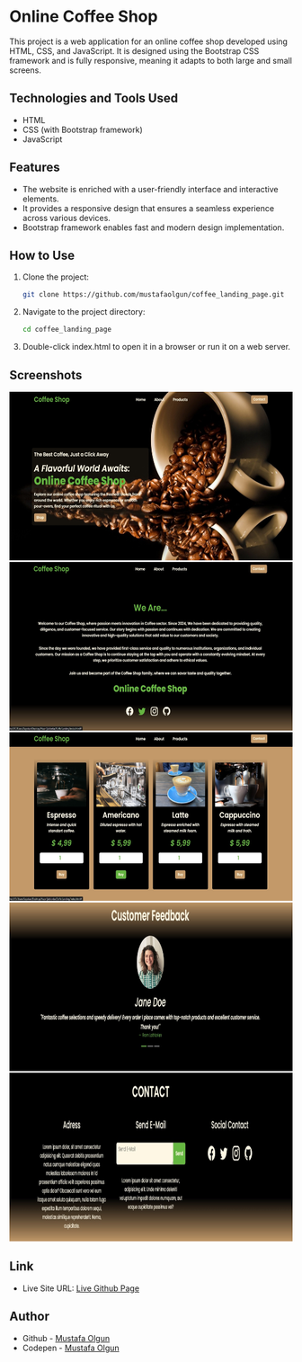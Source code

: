 # Online Coffee Shop

This project is a web application for an online coffee shop developed using HTML, CSS, and JavaScript. It is designed using the Bootstrap CSS framework and is fully responsive, meaning it adapts to both large and small screens.

## Technologies and Tools Used

- HTML
- CSS (with Bootstrap framework)
- JavaScript

## Features

- The website is enriched with a user-friendly interface and interactive elements.
- It provides a responsive design that ensures a seamless experience across various devices.
- Bootstrap framework enables fast and modern design implementation.

## How to Use

1. Clone the project:

   ```bash
   git clone https://github.com/mustafaolgun/coffee_landing_page.git

   ```

2. Navigate to the project directory:

   ```bash
   cd coffee_landing_page

   ```

3. Double-click index.html to open it in a browser or run it on a web server.

## Screenshots

<img src="./img/screenshot_main.jpg" width="600" height="300"/>

<img src="./img/screenshot_about.jpg" width="600" height="300"/>

<img src="./img/screenshot_products.jpg" width="600" height="300"/>

<img src="./img/screenshot_feedback.jpg" width="600" height="300"/>

<img src="./img/screenshot_footer.jpg" width="600" height="300"/>

## Link

- Live Site URL: [Live Github Page](https://mustafaolgun.github.io/coffee_landing_page/)

## Author

- Github - [Mustafa Olgun](https://github.com/mustafaolgun)
- Codepen - [Mustafa Olgun](https://codepen.io/mustafaolgun)
